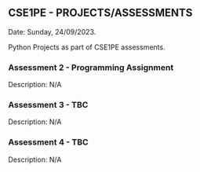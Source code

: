 ## CSE1PE - PROJECTS/ASSESSMENTS
Date: Sunday, 24/09/2023.

Python Projects as part of CSE1PE assessments.

### Assessment 2 - Programming Assignment 
Description: N/A

### Assessment 3 - TBC
Description: N/A

### Assessment 4 - TBC
Description: N/A
